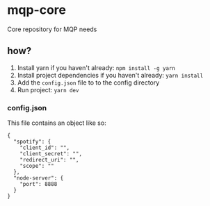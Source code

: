 # mqp-core
Core repository for MQP needs

## how?
1. Install yarn if you haven't already: `npm install -g yarn`
2. Install project dependencies if you haven't already: `yarn install`
3. Add the `config.json` file to to the config directory
3. Run project: `yarn dev`

### config.json
This file contains an object like so:
```
{
  "spotify": {
    "client_id": "",
    "client_secret": "",
    "redirect_uri": "",
    "scope": ""
  },
  "node-server": {
    "port": 8888
  }
}
```
